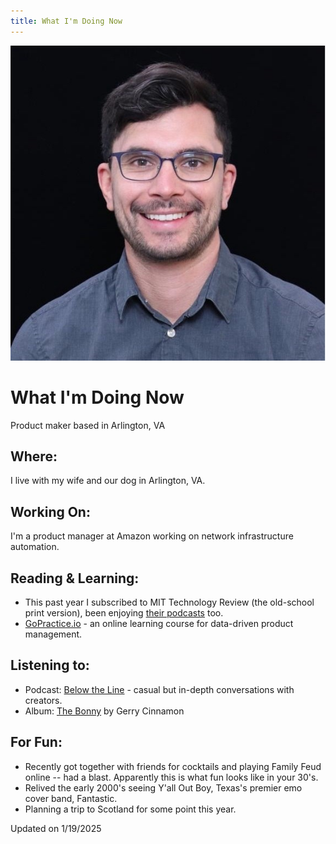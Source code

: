 ```yaml
---
title: What I'm Doing Now
---
```


<div class="hero">
    <img src="/assets/images/profile.jpeg" alt="Jacob Poterbin" class="profile-image">
    <div class="hero-content">
        <h1>What I'm Doing Now</h1>
        <p>Product maker based in Arlington, VA</p>
    </div>
</div>

## Where:
I live with my wife and our dog in Arlington, VA.

## Working On:
I'm a product manager at Amazon working on network infrastructure automation.

## Reading & Learning:
- This past year I subscribed to MIT Technology Review (the old-school print version), been enjoying [their podcasts](https://www.technologyreview.com/podcasts) too.
- [GoPractice.io](https://gopractice.io) - an online learning course for data-driven product management.

## Listening to:
- Podcast: [Below the Line](https://belowtheline.com) - casual but in-depth conversations with creators.
- Album: [The Bonny](https://open.spotify.com/album/6OujNhvGQhJfDfcKLKLe7Y) by Gerry Cinnamon

## For Fun:
- Recently got together with friends for cocktails and playing Family Feud online -- had a blast. Apparently this is what fun looks like in your 30's.
- Relived the early 2000's seeing Y'all Out Boy, Texas's premier emo cover band, Fantastic.
- Planning a trip to Scotland for some point this year.

Updated on 1/19/2025